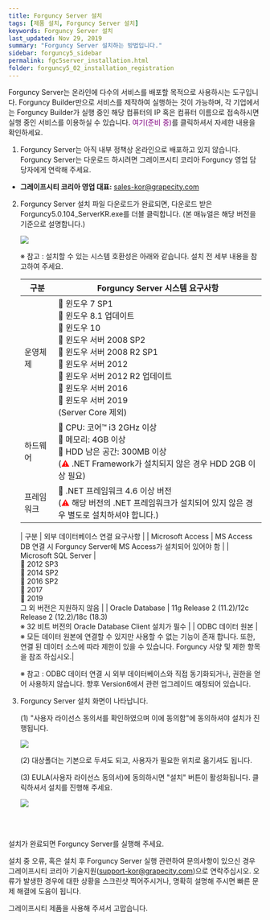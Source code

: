```yaml
---
title: Forguncy Server 설치
tags: [제품 설치, Forguncy Server 설치]
keywords: Forguncy Server 설치
last_updated: Nov 29, 2019
summary: "Forguncy Server 설치하는 방법입니다."
sidebar: forguncy5_sidebar
permalink: fgc5server_installation.html
folder: forguncy5_02_installation_registration
---
```


Forguncy Server는 온라인에 다수의 서비스를 배포할 목적으로 사용하시는 도구입니다. Forguncy Builder만으로 서비스를 제작하여 실행하는 것이 가능하며, 각 기업에서는 Forguncy Builder가 실행 중인 해당 컴퓨터의 IP 혹은 컴퓨터 이름으로 접속하시면 실행 중인 서비스를 이용하실 수 있습니다. <font color="purple">여기(준비 중)</font>를 클릭하셔서 자세한 내용을 확인하세요.

1. Forguncy Server는 아직 내부 정책상 온라인으로 배포하고 있지 않습니다. Forguncy Server는 다운로드 하시려면 그레이프시티 코리아 Forguncy 영업 담당자에게 연락해 주세요. 

- **그레이프시티 코리아 영업 대표:** [sales-kor@grapecity.com](mailto:sales-kor@grapecity.com)

2. Forguncy Server 설치 파일 다운로드가 완료되면, 다운로드 받은 Forguncy5.0.104_ServerKR.exe를 더블 클릭합니다. (본 매뉴얼은 해당 버전을 기준으로 설명합니다.)
    
    ![]({{site.url}}/images/forguncy5/installation_server_icon.png)

    ※ 참고 : 설치할 수 있는 시스템 호환성은 아래와 같습니다. 설치 전 세부 내용을 참고하여 주세요.
    
    | 구분 | Forguncy Server 시스템 요구사항 |
    | --- | --- |
    | 운영체제 |  윈도우 7 SP1 <br /> 윈도우 8.1 업데이트<br /> 윈도우 10 <br /> 윈도우 서버 2008 SP2 <br /> 윈도우 서버 2008 R2 SP1<br /> 윈도우 서버 2012<br /> 윈도우 서버 2012 R2 업데이트 <br />  윈도우 서버 2016 <br />  윈도우 서버 2019 <br />(Server Core 제외) |
    | 하드웨어 |  CPU: 코어™ i3 2GHz 이상 <br /> 메모리: 4GB 이상<br /> HDD 남은 공간: 300MB 이상<br />(<font color="red">⚠</font> .NET Framework가 설치되지 않은 경우 HDD 2GB 이상 필요) |
    | 프레임워크 |  .NET 프레임워크 4.6 이상 버전 <br />(<font color="red">⚠</font> 해당 버전의 .NET 프레임워크가 설치되어 있지 않은 경우 별도로 설치하셔야 합니다.) |

    | 구분 | 외부 데이터베이스 연결 요구사항 |
    | Microsoft Access | MS Access DB 연결 시 Forguncy Server에 MS Access가 설치되어 있어야 함 |
    | Microsoft SQL Server | <br />  2012 SP3<br />  2014 SP2<br />  2016 SP2<br />  2017<br />  2019 <br />그 외 버전은 지원하지 않음 |
    | Oracle Database | 11g Release 2 (11.2)/12c Release 2 (12.2)/18c (18.3)<br /> ※ 32 비트 버전의 Oracle Database Client 설치가 필수 |
    | ODBC 데이터 원본 | ※ 모든 데이터 원본에 연결할 수 있지만 사용할 수 없는 기능이 존재 합니다. 또한, 연결 된 데이터 소스에 따라 제한이 있을 수 있습니다. Forguncy 사양 및 제한 항목을 참조 하십시오.|

    ※ 참고 : ODBC 데이터 연결 시 외부 데이터베이스와 직접 동기화되거나, 권한을 얻어 사용하지 않습니다. 향후 Version6에서 관련 업그레이드 예정되어 있습니다.

3. Forguncy Server 설치 화면이 나타납니다.

    (1) "사용자 라이선스 동의서를 확인하였으며 이에 동의함"에 동의하셔야 설치가 진행됩니다.

    ![]({{site.url}}/images/forguncy5/installation_server01.png)

    (2) 대상폴더는 기본으로 두셔도 되고, 사용자가 필요한 위치로 옮기셔도 됩니다.

    (3) EULA(사용자 라이선스 동의서)에 동의하시면 "설치" 버튼이 활성화됩니다. 클릭하셔서 설치를 진행해 주세요.

    ![]({{site.url}}/images/forguncy5/installation_server02.png)

<br /><br />

설치가 완료되면 Forguncy Server를 실행해 주세요.

설치 중 오류, 혹은 설치 후 Forguncy Server 실행 관련하여 문의사항이 있으신 경우 그레이프시티 코리아 기술지원([support-kor@grapecity.com](mailto:support-kor@grapecity.com))으로 연락주십시오.  오류가 발생한 경우에 대한 상황을 스크린샷 찍어주시거나, 명확히 설명해 주시면 빠른 문제 해결에 도움이 됩니다. 

그레이프시티 제품을 사용해 주셔서 고맙습니다.
